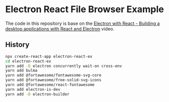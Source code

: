 # Electron React File Browser Example

The code in this repository is base on the
[Electron with React - Building a desktop applications with React and Electron](https://youtu.be/oAaS9ix8pes)
video.

## History

```bash
npx create-react-app electron-react-ex
cd electron-react-ex
yarn add -D electron concurrently wait-on cross-env
yarn add bulma
yarn add @fortawesome/fontawesome-svg-core
yarn add @fortawesome/free-solid-svg-icons
yarn add @fortawesome/react-fontawesome
yarn add electron-is-dev
yarn add -D electron-builder
```

